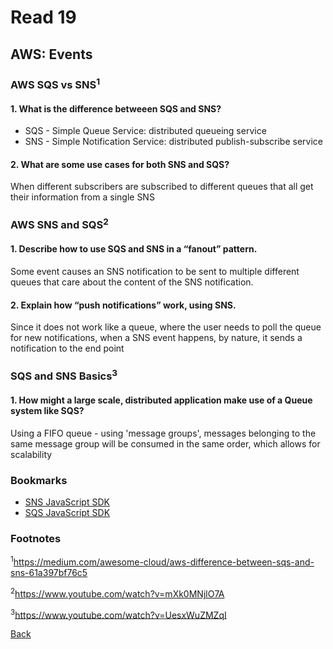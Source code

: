 # Read 19

## AWS: Events

### AWS SQS vs SNS<sup>1</sup>

#### 1. What is the difference betweeen SQS and SNS?

* SQS - Simple Queue Service: distributed queueing service
* SNS - Simple Notification Service: distributed publish-subscribe service

#### 2. What are some use cases for both SNS and SQS?

When different subscribers are subscribed to different queues that all get their information from a single SNS

### AWS SNS and SQS<sup>2</sup>

#### 1. Describe how to use SQS and SNS in a “fanout” pattern.

Some event causes an SNS notification to be sent to multiple different queues that care about the content of the SNS notification.

#### 2. Explain how “push notifications” work, using SNS.

Since it does not work like a queue, where the user needs to poll the queue for new notifications, when a SNS event happens, by nature, it sends a notification to the end point

### SQS and SNS Basics<sup>3</sup>

#### 1. How might a large scale, distributed application make use of a Queue system like SQS?

Using a FIFO queue - using 'message groups', messages belonging to the same message group will be consumed in the same order, which allows for scalability

### Bookmarks

* [SNS JavaScript SDK](https://docs.aws.amazon.com/AWSJavaScriptSDK/latest/AWS/SNS.html)
* [SQS JavaScript SDK](https://docs.aws.amazon.com/AWSJavaScriptSDK/latest/AWS/SQS.html)
  
### Footnotes

<sup>1</sup>https://medium.com/awesome-cloud/aws-difference-between-sqs-and-sns-61a397bf76c5

<sup>2</sup>https://www.youtube.com/watch?v=mXk0MNjlO7A

<sup>3</sup>https://www.youtube.com/watch?v=UesxWuZMZqI

[Back](/reading-notes/401/401-TOC.html)
